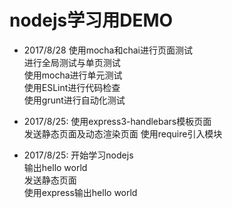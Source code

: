# nodejs学习用DEMO

* 2017/8/28
使用mocha和chai进行页面测试  
进行全局测试与单页测试  
使用mocha进行单元测试  
使用ESLint进行代码检查  
使用grunt进行自动化测试  

* 2017/8/25:
使用express3-handlebars模板页面  
发送静态页面及动态渲染页面
使用require引入模块

* 2017/8/25:
开始学习nodejs  
输出hello world  
发送静态页面  
使用express输出hello world  